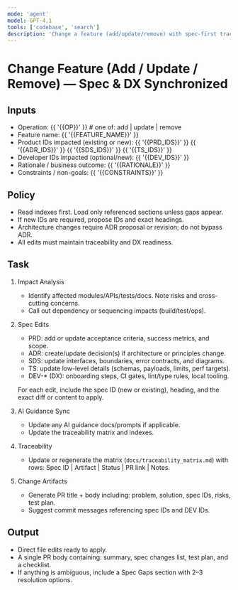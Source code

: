 ```yaml
---
mode: 'agent'
model: GPT-4.1
tools: ['codebase', 'search']
description: 'Change a feature (add/update/remove) with spec-first traceability and DX sync.'
---
```


# Change Feature (Add / Update / Remove) — Spec & DX Synchronized

## Inputs
- Operation: {{ '{{OP}}' }}  # one of: add | update | remove
- Feature name: {{ '{{FEATURE_NAME}}' }}
- Product IDs impacted (existing or new): {{ '{{PRD_IDS}}' }} {{ '{{ADR_IDS}}' }} {{ '{{SDS_IDS}}' }} {{ '{{TS_IDS}}' }}
- Developer IDs impacted (optional/new): {{ '{{DEV_IDS}}' }}
- Rationale / business outcome: {{ '{{RATIONALE}}' }}
- Constraints / non-goals: {{ '{{CONSTRAINTS}}' }}

## Policy
- Read indexes first. Load only referenced sections unless gaps appear.
- If new IDs are required, propose IDs and exact headings.
- Architecture changes require ADR proposal or revision; do not bypass ADR.
- All edits must maintain traceability and DX readiness.

## Task
1) Impact Analysis
   - Identify affected modules/APIs/tests/docs. Note risks and cross-cutting concerns.
   - Call out dependency or sequencing impacts (build/test/ops).

2) Spec Edits
   - PRD: add or update acceptance criteria, success metrics, and scope.
   - ADR: create/update decision(s) if architecture or principles change.
   - SDS: update interfaces, boundaries, error contracts, and diagrams.
   - TS: update low-level details (schemas, payloads, limits, perf targets).
   - DEV-* (DX): onboarding steps, CI gates, lint/type rules, local tooling.

   For each edit, include the spec ID (new or existing), heading, and the exact diff or content to apply.

3) AI Guidance Sync
   - Update any AI guidance docs/prompts if applicable.
   - Update the traceability matrix and indexes.

4) Traceability
   - Update or regenerate the matrix (`docs/traceability_matrix.md`) with rows: Spec ID | Artifact | Status | PR link | Notes.

5) Change Artifacts
   - Generate PR title + body including: problem, solution, spec IDs, risks, test plan.
   - Suggest commit messages referencing spec IDs and DEV IDs.

## Output
- Direct file edits ready to apply.
- A single PR body containing: summary, spec changes list, test plan, and a checklist.
- If anything is ambiguous, include a Spec Gaps section with 2–3 resolution options.
